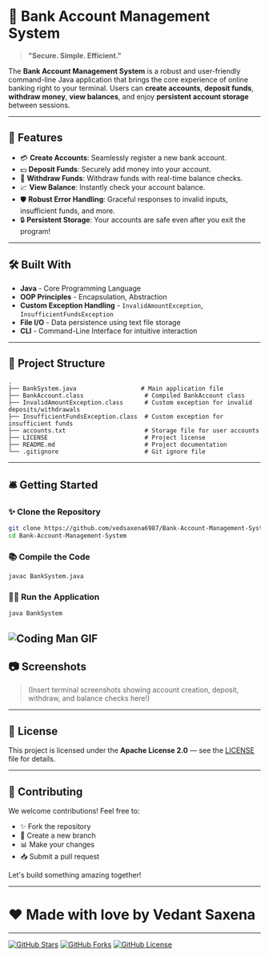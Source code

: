 # 🏦 Bank Account Management System



> **"Secure. Simple. Efficient."**

The **Bank Account Management System** is a robust and user-friendly command-line Java application that brings the core experience of online banking right to your terminal. Users can **create accounts**, **deposit funds**, **withdraw money**, **view balances**, and enjoy **persistent account storage** between sessions.

---

## 🚀 Features

- 💳 **Create Accounts**: Seamlessly register a new bank account.
- 💵 **Deposit Funds**: Securely add money into your account.
- 💸 **Withdraw Funds**: Withdraw funds with real-time balance checks.
- 📈 **View Balance**: Instantly check your account balance.
- 🛡️ **Robust Error Handling**: Graceful responses to invalid inputs, insufficient funds, and more.
- 🔒 **Persistent Storage**: Your accounts are safe even after you exit the program!

---

## 🛠️ Built With

- **Java** - Core Programming Language
- **OOP Principles** - Encapsulation, Abstraction
- **Custom Exception Handling** - `InvalidAmountException`, `InsufficientFundsException`
- **File I/O** - Data persistence using text file storage
- **CLI** - Command-Line Interface for intuitive interaction

---

## 📂 Project Structure

```
.
├── BankSystem.java                  # Main application file
├── BankAccount.class                 # Compiled BankAccount class
├── InvalidAmountException.class      # Custom exception for invalid deposits/withdrawals
├── InsufficientFundsException.class  # Custom exception for insufficient funds
├── accounts.txt                      # Storage file for user accounts
├── LICENSE                           # Project license
├── README.md                         # Project documentation
└── .gitignore                        # Git ignore file
```

---

## 🛎️ Getting Started

### ✨ Clone the Repository
```bash
git clone https://github.com/vedsaxena6987/Bank-Account-Management-System.git
cd Bank-Account-Management-System
```

### 📚 Compile the Code
```bash
javac BankSystem.java
```

### 🏃‍♂️ Run the Application
```bash
java BankSystem
```
![Coding Man GIF](https://media.giphy.com/media/qgQUggAC3Pfv687qPC/giphy.gif)
---

## 📷 Screenshots

> (Insert terminal screenshots showing account creation, deposit, withdraw, and balance checks here!)

---

## 📖 License

This project is licensed under the **Apache License 2.0** — see the [LICENSE](LICENSE) file for details.

---

## 🤝 Contributing

We welcome contributions! Feel free to:
- ✨ Fork the repository
- 📅 Create a new branch
- 📊 Make your changes
- 📥 Submit a pull request

Let's build something amazing together!

---

# ❤️ Made with love by **Vedant Saxena**

---

[![GitHub Stars](https://img.shields.io/github/stars/vedsaxena6987/Bank-Account-Management-System?style=social)](https://github.com/vedsaxena6987/Bank-Account-Management-System) [![GitHub Forks](https://img.shields.io/github/forks/vedsaxena6987/Bank-Account-Management-System?style=social)](https://github.com/vedsaxena6987/Bank-Account-Management-System/fork) [![GitHub License](https://img.shields.io/github/license/vedsaxena6987/Bank-Account-Management-System)](https://github.com/vedsaxena6987/Bank-Account-Management-System/blob/main/LICENSE)

